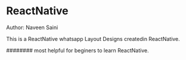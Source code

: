 # ReactNative
Author: Naveen Saini

This is a ReactNative whatsapp Layout Designs createdin ReactNative.


########
most helpful for beginers to learn ReactNative.
